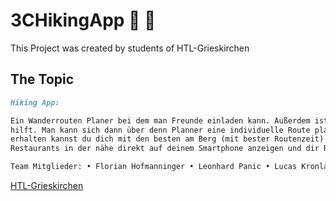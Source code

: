 # 3CHikingApp 🥾 🗻

This Project was created by students of HTL-Grieskirchen

## The Topic
```markdown
Hiking App:

Ein Wanderrouten Planer bei dem man Freunde einladen kann. Außerdem ist eine Wettervorhersage eingebaut, welche bei der Entscheidung, ob man überhaupt gehen will 
hilft. Man kann sich dann über denn Planner eine individuelle Route planen und diese auch mit deinen Freunden teilen. Um deinen Kampfgeist immer Aufrecht zu
erhalten kannst du dich mit den besten am Berg (mit bester Routenzeit) messen. Wenn du hungrig deinen Wandertag abschließt wird dir die App außerdem die schönsten
Restaurants in der nähe direkt auf deinem Smartphone anzeigen und dir Rezensionen von anderen als Entscheidungshilfe geben.

Team Mitglieder: • Florian Hofmanninger • Leonhard Panic • Lucas Kronlachner
```

[HTL-Grieskirchen](http://www.htl-grieskirchen.net/index.php?id=4)

